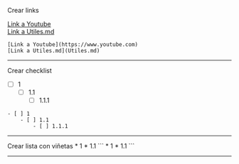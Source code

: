 Crear links

[Link a Youtube](https://www.youtube.com) <br>
[Link a Utiles.md](Utiles.md)

```
[Link a Youtube](https://www.youtube.com)
[Link a Utiles.md](Utiles.md)
```

<hr>
Crear checklist

- [ ] 1
    - [ ] 1.1
        - [ ] 1.1.1

```
- [ ] 1
    - [ ] 1.1
        - [ ] 1.1.1
```
<hr>
Crear lista con viñetas
* 1
    * 1.1
```
* 1
    * 1.1
```
<hr>
